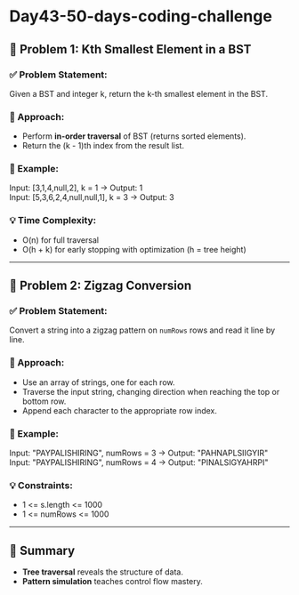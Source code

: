 # Day43-50-days-coding-challenge

## 🌳 Problem 1: Kth Smallest Element in a BST

### ✅ Problem Statement:
Given a BST and integer k, return the k-th smallest element in the BST.

### 🧠 Approach:
- Perform **in-order traversal** of BST (returns sorted elements).
- Return the (k - 1)th index from the result list.

### 📘 Example:
Input: [3,1,4,null,2], k = 1 → Output: 1  
Input: [5,3,6,2,4,null,null,1], k = 3 → Output: 3

### 💡 Time Complexity:
- O(n) for full traversal
- O(h + k) for early stopping with optimization (h = tree height)

---

## 🔡 Problem 2: Zigzag Conversion

### ✅ Problem Statement:
Convert a string into a zigzag pattern on `numRows` rows and read it line by line.

### 🧠 Approach:
- Use an array of strings, one for each row.
- Traverse the input string, changing direction when reaching the top or bottom row.
- Append each character to the appropriate row index.

### 📘 Example:
Input: "PAYPALISHIRING", numRows = 3 → Output: "PAHNAPLSIIGYIR"  
Input: "PAYPALISHIRING", numRows = 4 → Output: "PINALSIGYAHRPI"

### 💡 Constraints:
- 1 <= s.length <= 1000
- 1 <= numRows <= 1000

---

## 🏁 Summary
- **Tree traversal** reveals the structure of data.
- **Pattern simulation** teaches control flow mastery.
